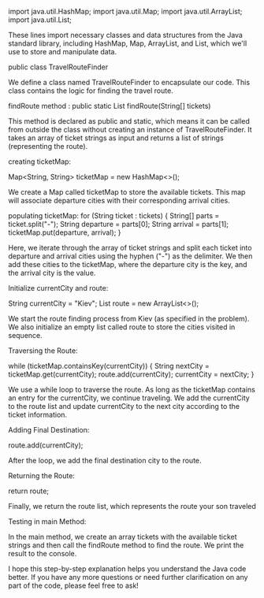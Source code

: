 import java.util.HashMap;
import java.util.Map;
import java.util.ArrayList;
import java.util.List;

These lines import necessary classes and data structures from the Java standard library, including HashMap, Map, ArrayList, and List, which we'll use to store and manipulate data.

public class TravelRouteFinder 

We define a class named TravelRouteFinder to encapsulate our code. This class contains the logic for finding the travel route.

findRoute method :
public static List<String> findRoute(String[] tickets) 

This method is declared as public and static, which means it can be called from outside the class without creating an instance of TravelRouteFinder. It takes an array of ticket strings as input and returns a list of strings (representing the route).

creating ticketMap:

Map<String, String> ticketMap = new HashMap<>();

We create a Map called ticketMap to store the available tickets. This map will associate departure cities with their corresponding arrival cities.

populating ticketMap:
for (String ticket : tickets) {
    String[] parts = ticket.split("-");
    String departure = parts[0];
    String arrival = parts[1];
    ticketMap.put(departure, arrival);
}

Here, we iterate through the array of ticket strings and split each ticket into departure and arrival cities using the hyphen ("-") as the delimiter. We then add these cities to the ticketMap, where the departure city is the key, and the arrival city is the value.

Initialize currentCity and route:

String currentCity = "Kiev";
List<String> route = new ArrayList<>();

We start the route finding process from Kiev (as specified in the problem). We also initialize an empty list called route to store the cities visited in sequence.

Traversing the Route:

while (ticketMap.containsKey(currentCity)) {
    String nextCity = ticketMap.get(currentCity);
    route.add(currentCity);
    currentCity = nextCity;
}

We use a while loop to traverse the route. As long as the ticketMap contains an entry for the currentCity, we continue traveling. We add the currentCity to the route list and update currentCity to the next city according to the ticket information.

Adding Final Destination:

route.add(currentCity);

After the loop, we add the final destination city to the route.

Returning the Route:

return route;

Finally, we return the route list, which represents the route your son traveled

Testing in main Method:

In the main method, we create an array tickets with the available ticket strings and then call the findRoute method to find the route. We print the result to the console.

I hope this step-by-step explanation helps you understand the Java code better. If you have any more questions or need further clarification on any part of the code, please feel free to ask!